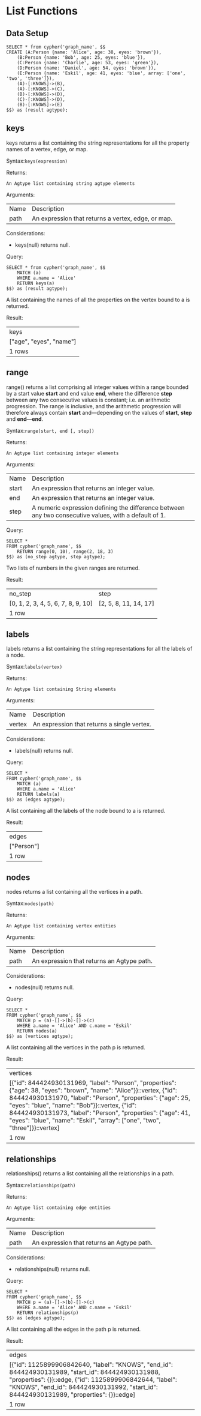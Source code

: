 # List Functions 

## Data Setup

```postgresql
SELECT * from cypher('graph_name', $$
CREATE (A:Person {name: 'Alice', age: 38, eyes: 'brown'}),
	(B:Person {name: 'Bob', age: 25, eyes: 'blue'}),
	(C:Person {name: 'Charlie', age: 53, eyes: 'green'}),
	(D:Person {name: 'Daniel', age: 54, eyes: 'brown'}),
	(E:Person {name: 'Eskil', age: 41, eyes: 'blue', array: ['one', 'two', 'three']}),
	(A)-[:KNOWS]->(B),
	(A)-[:KNOWS]->(C),
	(B)-[:KNOWS]->(D),
	(C)-[:KNOWS]->(D),
	(B)-[:KNOWS]->(E)
$$) as (result agtype);
```

## keys

keys returns a list containing the string representations for all the property names of a vertex, edge, or map.

Syntax:`keys(expression)`

Returns:
```
An Agtype list containing string agtype elements
```

Arguments:
<table>
  <tr>
   <td>Name
   </td>
   <td>Description
   </td>
  </tr>
  <tr>
   <td>path
   </td>
   <td>An expression that returns a vertex, edge, or map.
   </td>
  </tr>
</table>

Considerations:
* keys(null) returns null.

Query:
```postgresql
SELECT * from cypher('graph_name', $$
	MATCH (a)
	WHERE a.name = 'Alice'
	RETURN keys(a)
$$) as (result agtype);
```

A list containing the names of all the properties on the vertex bound to a is returned.

Result:


<table>
  <tr>
   <td>keys
   </td>
  </tr>
  <tr>
   <td>["age", "eyes", "name"]</td>
  </tr>
  <tr>
   <td colspan="1" >1 rows
   </td>
  </tr>
</table>

## range

range() returns a list comprising all integer values within a range bounded by a start value **start** and end value **end**, where the difference **step** between any two consecutive values is constant; i.e. an arithmetic progression. The range is  inclusive, and the arithmetic progression will therefore always contain **start** and—depending on the values of **start**, **step** and **end**—**end**.

Syntax:`range(start, end [, step])`

Returns:
```
An Agtype list containing integer elements
```

Arguments:
<table>
  <tr>
   <td>Name
   </td>
   <td>Description
   </td>
  </tr>
  <tr>
   <td>start
   </td>
   <td>An expression that returns an integer value.
   </td>
  </tr>
  <tr>
   <td>end
   </td>
   <td>An expression that returns an integer value.
   </td>
  </tr>
  <tr>
   <td>step
   </td>
   <td>A numeric expression defining the difference between any two consecutive values, with a default of 1.
   </td>
  </tr>
</table>

Query:
```postgresql
SELECT *
FROM cypher('graph_name', $$
	RETURN range(0, 10), range(2, 18, 3)
$$) as (no_step agtype, step agtype);
```

Two lists of numbers in the given ranges are returned.

Result:
<table>
  <tr>
   <td>no_step
   </td>
   <td>step
   </td>
  </tr>
  <tr>
   <td>[0, 1, 2, 3, 4, 5, 6, 7, 8, 9, 10]</td>
   <td>[2, 5, 8, 11, 14, 17]</td>
  </tr>
  <tr>
   <td colspan="1" >1 row
   </td>
  </tr>
</table>

## labels

labels returns a list containing the string representations for all the labels of a node.

Syntax:`labels(vertex)`

Returns:
```
An Agtype list containing String elements
```

Arguments:
<table>
  <tr>
   <td>Name
   </td>
   <td>Description
   </td>
  </tr>
  <tr>
   <td>vertex
   </td>
   <td>An expression that returns a single vertex.
   </td>
  </tr>
</table>

Considerations:
* labels(null) returns null.

Query:
```postgresql
SELECT *
FROM cypher('graph_name', $$
	MATCH (a)
	WHERE a.name = 'Alice'
	RETURN labels(a)
$$) as (edges agtype);
```

A list containing all the labels of the node bound to a is returned.

Result:
<table>
  <tr>
   <td>edges
   </td>
  </tr>
  <tr>
   <td>["Person"]
   </td>
  </tr>
  <tr>
   <td colspan="3" >1 row
   </td>
  </tr>
</table>

## nodes

nodes returns a list containing all the vertices in a path.

Syntax:`nodes(path)`

Returns:
```
An Agtype list containing vertex entities
```

Arguments:
<table>
  <tr>
   <td>Name
   </td>
   <td>Description
   </td>
  </tr>
  <tr>
   <td>path
   </td>
   <td>An expression that returns an Agtype path.
   </td>
  </tr>
</table>

Considerations:
* nodes(null) returns null.

Query:
```postgresql
SELECT *
FROM cypher('graph_name', $$
	MATCH p = (a)-[]->(b)-[]->(c)
	WHERE a.name = 'Alice' AND c.name = 'Eskil'
	RETURN nodes(a)
$$) as (vertices agtype);
```

A list containing all the vertices in the path p is returned.

Result:
<table>
  <tr>
   <td>vertices
   </td>
  </tr>
  <tr>
   <td> [{"id": 844424930131969, "label": "Person", "properties": {"age": 38, "eyes": "brown", "name": "Alice"}}::vertex, {"id": 844424930131970, "label": "Person", "properties": {"age": 25, "eyes": "blue", "name": "Bob"}}::vertex, {"id": 844424930131973, "label": "Person", "properties": {"age": 41, "eyes": "blue", "name": "Eskil", "array": ["one", "two", "three"]}}::vertex]
   </td>
  </tr>
  <tr>
   <td colspan="3" >1 row
   </td>
  </tr>
</table>

## relationships

relationships() returns a list containing all the relationships in a path.

Syntax:`relationships(path)`

Returns:
```
An Agtype list containing edge entities
```

Arguments:
<table>
  <tr>
   <td>Name
   </td>
   <td>Description
   </td>
  </tr>
  <tr>
   <td>path
   </td>
   <td>An expression that returns an Agtype path.
   </td>
  </tr>
</table>

Considerations:
* relationships(null) returns null.

Query:
```postgresql
SELECT *
FROM cypher('graph_name', $$
	MATCH p = (a)-[]->(b)-[]->(c)
	WHERE a.name = 'Alice' AND c.name = 'Eskil'
	RETURN relationships(p)
$$) as (edges agtype);
```

A list containing all the edges in the path p is returned.

Result:
<table>
  <tr>
   <td>edges
   </td>
  </tr>
  <tr>
   <td>[{"id": 1125899906842640, "label": "KNOWS", "end_id": 844424930131989, "start_id": 844424930131988, "properties": {}}::edge, {"id": 1125899906842644, "label": "KNOWS", "end_id": 844424930131992, "start_id": 844424930131989, "properties": {}}::edge]
   </td>
  </tr>
  <tr>
   <td colspan="3" >1 row
   </td>
  </tr>
</table>
